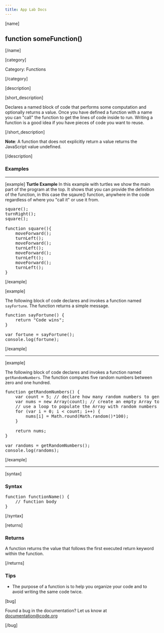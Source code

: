 ```yaml
---
title: App Lab Docs
---
```


[name]

## function someFunction()

[/name]


[category]

Category: Functions

[/category]

[description]

[short_description]

Declares a named block of code that performs some computation and optionally returns a value.  Once you have defined a function with a name you can "call" the function to get the lines of code inside to run.  Writing a function is a good idea if you have pieces of code you want to reuse.

[/short_description]

**Note**: A function that does not explicitly return a value returns the JavaScript value undefined.

[/description]

### Examples
____________________________________________________
[example]
**Turtle Example**
In this example with turtles we show the main part of the program at the top.  It shows that you can provide the definition of the function, in this case the sqaure() function, anywhere in the code regardless of where you "call it" or use it from.

<pre>
square();
turnRight();
square();

function square(){
	moveForward();
	turnLeft();
	moveForward();
	turnLeft();
	moveForward();
	turnLeft();
	moveForward();
	turnLeft();
}
</pre>
[/example]


[example]

The following block of code declares and invokes a function named `sayFortune`. The function returns a simple message.

<pre>
function sayFortune() {
    return "Code wins";
}

var fortune = sayFortune();
console.log(fortune);
</pre>

[/example]

____________________________________________________

[example]

The following block of code declares and invokes a function named `getRandomNumbers`. The function computes five random numbers between zero and one hundred.

<pre>
function getRandomNumbers() {
    var count = 5; // declare how many random numbers to generate
    var nums = new Array(count); // create an empty Array to store the random numbers
    // use a loop to populate the Array with random numbers
    for (var i = 0; i < count; i++) {
        nums[i] = Math.round(Math.random()*100);
    }

    return nums;
}

var randoms = getRandomNumbers();
console.log(randoms);
</pre>

[/example]

____________________________________________________

[syntax]

### Syntax
<pre>
function functionName() {
    // function body
}
</pre>

[/syntax]

[returns]

### Returns
A function returns the value that follows the first executed return keyword within the function.

[/returns]

### Tips
- The purpose of a function is to help you organize your code and to avoid writing the same code twice.

[bug]

Found a bug in the documentation? Let us know at documentation@code.org

[/bug]
